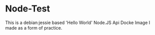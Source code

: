 # Node-Test
This is a debian:jessie based 'Hello World' Node.JS Api Docke Image I made as a form of practice.
